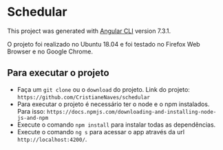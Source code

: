# Schedular

This project was generated with [Angular CLI](https://github.com/angular/angular-cli) version 7.3.1.

O projeto foi realizado no Ubuntu 18.04 e foi testado no Firefox Web Browser e no Google Chrome.

## Para executar o projeto

* Faça um `git clone` ou o `download` do projeto. Link do projeto: `https://github.com/CristianeNaves/schedular`
* Para executar o projeto é necessário ter o node e o npm instalados. Para isso: `https://docs.npmjs.com/downloading-and-installing-node-js-and-npm`
* Execute o comando `npm install` para instalar todas as dependências.
* Execute o comando `ng s` para acessar o app através da url `http://localhost:4200/`.